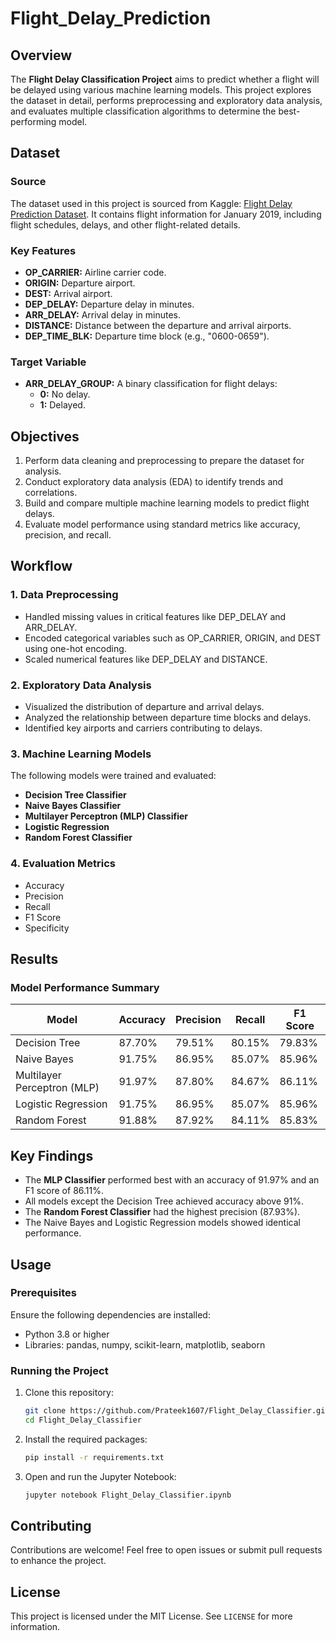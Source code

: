 # Flight_Delay_Prediction
## Overview
The **Flight Delay Classification Project** aims to predict whether a flight will be delayed using various machine learning models. This project explores the dataset in detail, performs preprocessing and exploratory data analysis, and evaluates multiple classification algorithms to determine the best-performing model.

## Dataset
### Source
The dataset used in this project is sourced from Kaggle: [Flight Delay Prediction Dataset](https://www.kaggle.com/datasets/divyansh22/flight-delay-prediction?select=Jan_2019_ontime.csv). It contains flight information for January 2019, including flight schedules, delays, and other flight-related details.

### Key Features
- **OP_CARRIER:** Airline carrier code.
- **ORIGIN:** Departure airport.
- **DEST:** Arrival airport.
- **DEP_DELAY:** Departure delay in minutes.
- **ARR_DELAY:** Arrival delay in minutes.
- **DISTANCE:** Distance between the departure and arrival airports.
- **DEP_TIME_BLK:** Departure time block (e.g., "0600-0659").

### Target Variable
- **ARR_DELAY_GROUP:** A binary classification for flight delays:
    - **0:** No delay.
    - **1:** Delayed.

## Objectives
1. Perform data cleaning and preprocessing to prepare the dataset for analysis.
2. Conduct exploratory data analysis (EDA) to identify trends and correlations.
3. Build and compare multiple machine learning models to predict flight delays.
4. Evaluate model performance using standard metrics like accuracy, precision, and recall.

## Workflow
### 1. Data Preprocessing
- Handled missing values in critical features like DEP_DELAY and ARR_DELAY.
- Encoded categorical variables such as OP_CARRIER, ORIGIN, and DEST using one-hot encoding.
- Scaled numerical features like DEP_DELAY and DISTANCE.

### 2. Exploratory Data Analysis
- Visualized the distribution of departure and arrival delays.
- Analyzed the relationship between departure time blocks and delays.
- Identified key airports and carriers contributing to delays.

### 3. Machine Learning Models
The following models were trained and evaluated:
- **Decision Tree Classifier**
- **Naive Bayes Classifier**
- **Multilayer Perceptron (MLP) Classifier**
- **Logistic Regression**
- **Random Forest Classifier**

### 4. Evaluation Metrics
- Accuracy
- Precision
- Recall
- F1 Score
- Specificity

## Results
### Model Performance Summary

| Model                         | Accuracy | Precision | Recall | F1 Score |
|-------------------------------|----------|-----------|--------|----------|
| Decision Tree                 |  87.70%  |  79.51%   | 80.15% |  79.83%  |
| Naive Bayes                   |  91.75%  |  86.95%   | 85.07% |  85.96%  |
| Multilayer Perceptron (MLP)   |  91.97%  |  87.80%   | 84.67% |  86.11%  |
| Logistic Regression           |  91.75%  |  86.95%   | 85.07% |  85.96%  |
| Random Forest                 |  91.88%  |  87.92%   | 84.11% |  85.83%  |

## Key Findings
- The **MLP Classifier** performed best with an accuracy of 91.97% and an F1 score of 86.11%.
- All models except the Decision Tree achieved accuracy above 91%.
- The **Random Forest Classifier** had the highest precision (87.93%).
- The Naive Bayes and Logistic Regression models showed identical performance.

<!-- ## Future Enhancements
- Integrate additional data sources, such as weather conditions and air traffic volume.
- Extend the analysis to multiple months and years.
- Deploy a real-time prediction API or web app for user interaction. -->

## Usage
### Prerequisites
Ensure the following dependencies are installed:
- Python 3.8 or higher
- Libraries: pandas, numpy, scikit-learn, matplotlib, seaborn

### Running the Project
1. Clone this repository:
   ```bash
   git clone https://github.com/Prateek1607/Flight_Delay_Classifier.git
   cd Flight_Delay_Classifier
   ```
2. Install the required packages:
   ```bash
   pip install -r requirements.txt
   ```
3. Open and run the Jupyter Notebook:
   ```bash
   jupyter notebook Flight_Delay_Classifier.ipynb
   ```

## Contributing
Contributions are welcome! Feel free to open issues or submit pull requests to enhance the project.


## License
This project is licensed under the MIT License. See `LICENSE` for more information.
